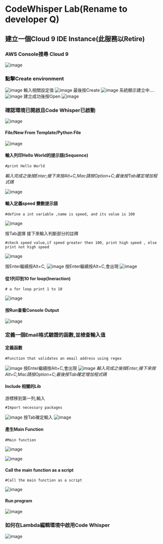 # CodeWhisper Lab(Rename to developer Q)
## 建立一個Cloud 9 IDE Instance(此服務以Retire)
### AWS Console搜尋 Cloud 9
![image](https://hackmd.io/_uploads/BJeBqKyNT.png)
### 點擊Create environment
![image](https://hackmd.io/_uploads/HJcicYJN6.png)
輸入相關設定值
![image](https://hackmd.io/_uploads/S1r-itJ4T.png)
最後按Create
![image](https://hackmd.io/_uploads/HyAFiFJNp.png)
系統顯示建立中....
![image](https://hackmd.io/_uploads/B1C2iKJET.png)
建立成功後按Open
![image](https://hackmd.io/_uploads/rJrZnK1N6.png)

### 確認環境已開啟且Code Whisper已啟動
![image](https://hackmd.io/_uploads/S1emho1Vp.png)

#### File/New From Template/Python File
![image](https://hackmd.io/_uploads/rkgQTFy4p.png)

#### 輸入列印Hello World的提示語(Sequence)

```python=
#print Hello World
```
*輸入完成之後按Enter;接下來按Alt+C,Mac請按Option+C;最後按Tab確定增加程式碼*

![image](https://hackmd.io/_uploads/BJHf0Yk4T.png)

#### 輸入定義speed 變數提示語
```
#define a int variable ,name is speed, and its value is 100
```
![image](https://hackmd.io/_uploads/B11km9JVT.png)

按Tab選擇
接下來輸入判斷部分的註釋
```python=
#check speed value,if speed greater then 100, print high speed , else print not high speed
```
![image](https://hackmd.io/_uploads/Bk6pX5kEa.png)

按Enter繼續按Alt+C,
![image](https://hackmd.io/_uploads/B1ehWE5yVa.png)
按Enter繼續按Alt+C,會出現
![image](https://hackmd.io/_uploads/HJUE45yN6.png)

#### 從1列印到10 for loop(Ineraction)
```python=
# a for loop print 1 to 10
```
![image](https://hackmd.io/_uploads/ByW6Bqk4a.png)

#### 按Run查看Console Output
![image](https://hackmd.io/_uploads/HkPbIq1E6.png)


### 定義一個Email格式驗證的函數,並檢查輸入值
#### 定義函數
```python=
#Function that validates an email address using regex
```
![image](https://hackmd.io/_uploads/rJyAGo1V6.png)
按Enter繼續按Alt+C,會出現
![image](https://hackmd.io/_uploads/r1GSQsyVa.png)
*輸入完成之後按Enter;接下來按Alt+C,Mac請按Option+C;最後按Tab確定增加程式碼*

#### Include 相關的Lib
游標移到第一列,輸入
```python=
#Import necessary packages
```
![image](https://hackmd.io/_uploads/BJM0HiJN6.png)
按Tab確定輸入
![image](https://hackmd.io/_uploads/r1slLsyVa.png)

#### 產生Main Function
```python=
#Main function
```
![image](https://hackmd.io/_uploads/B1O3LoJ4p.png)

![image](https://hackmd.io/_uploads/S1_WvokE6.png)

#### Call the main function as a script
```python=
#Call the main function as a script
```

![image](https://hackmd.io/_uploads/H1_ADsk46.png)

#### Run program

![image](https://hackmd.io/_uploads/SyOVds1VT.png)


### 如何在Lambda編輯環境中啟用Code Whisper
![image](https://hackmd.io/_uploads/HJ5dnjJ4a.png)

